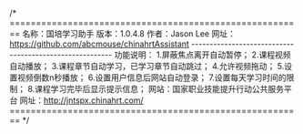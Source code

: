 /*	========================================================
	名称：国培学习助手
	版本：1.0.4.8
	作者：Jason Lee
	网址：https://github.com/abcmouse/chinahrtAssistant
	--------------------------------------------------------
	功能说明：
		1.屏蔽焦点离开自动暂停；
		2.课程视频自动播放；
		3.课程章节自动学习，已学习章节自动跳过；
		4.允许视频拖动；
		5.设置视频倒数n秒播放；
		6.设置用户信息后网站自动登录；
		7.设置每天学习时间的限制；
		8.课程学习完毕后显示提示信息；
		网站：国家职业技能提升行动公共服务平台
		网址：http://jntspx.chinahrt.com/
	========================================================
*/
